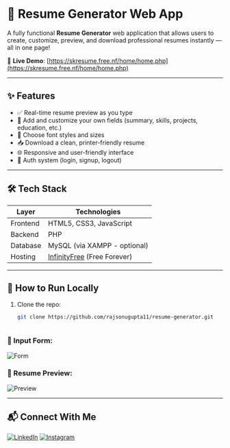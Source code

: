 # 🧾 Resume Generator Web App

A fully functional **Resume Generator** web application that allows users to create, customize, preview, and download professional resumes instantly — all in one page!

🔗 **Live Demo**: [https://skresume.free.nf/home/home.php](https://skresume.free.nf/home/home.php)

---

## ✨ Features

- ✅ Real-time resume preview as you type
- 🧠 Add and customize your own fields (summary, skills, projects, education, etc.)
- 🎨 Choose font styles and sizes
- 📥 Download a clean, printer-friendly resume
- 🌐 Responsive and user-friendly interface
- 🔐 Auth system (login, signup, logout)

---

## 🛠️ Tech Stack

| Layer     | Technologies                     |
|-----------|----------------------------------|
| Frontend  | HTML5, CSS3, JavaScript          |
| Backend   | PHP                              |
| Database  | MySQL (via XAMPP - optional)     |
| Hosting   | [InfinityFree](https://infinityfree.net) (Free Forever) |

---

## 🚀 How to Run Locally

1. Clone the repo:
   ```bash
   git clone https://github.com/rajsonugupta11/resume-generator.git



### 🧾 Input Form:
![Form](screenshots/input.png)

### 📄 Resume Preview:
![Preview](screenshots/preview.png)


---

## 📬 Connect With Me

[![LinkedIn](https://img.shields.io/badge/LinkedIn-blue?style=for-the-badge&logo=linkedin)](https://www.linkedin.com/in/sonu-kumar-836688279)  [![Instagram](https://img.shields.io/badge/Instagram-E4405F?style=for-the-badge&logo=instagram&logoColor=white)](https://www.instagram.com/rajsonugupta11)



